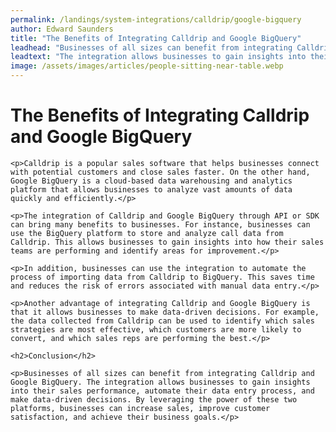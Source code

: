 ```yaml
---
permalink: /landings/system-integrations/calldrip/google-bigquery
author: Edward Saunders
title: "The Benefits of Integrating Calldrip and Google BigQuery"
leadhead: "Businesses of all sizes can benefit from integrating Calldrip and Google BigQuery"
leadtext: "The integration allows businesses to gain insights into their sales performance, automate their data entry process, and make data-driven decisions. By leveraging the power of these two platforms, businesses can increase sales, improve customer satisfaction, and achieve their business goals."
image: /assets/images/articles/people-sitting-near-table.webp
---
```

<div class="arttext">	<h1>The Benefits of Integrating Calldrip and Google BigQuery</h1>

	<p>Calldrip is a popular sales software that helps businesses connect with potential customers and close sales faster. On the other hand, Google BigQuery is a cloud-based data warehousing and analytics platform that allows businesses to analyze vast amounts of data quickly and efficiently.</p>

	<p>The integration of Calldrip and Google BigQuery through API or SDK can bring many benefits to businesses. For instance, businesses can use the BigQuery platform to store and analyze call data from Calldrip. This allows businesses to gain insights into how their sales teams are performing and identify areas for improvement.</p>

	<p>In addition, businesses can use the integration to automate the process of importing data from Calldrip to BigQuery. This saves time and reduces the risk of errors associated with manual data entry.</p>

	<p>Another advantage of integrating Calldrip and Google BigQuery is that it allows businesses to make data-driven decisions. For example, the data collected from Calldrip can be used to identify which sales strategies are most effective, which customers are more likely to convert, and which sales reps are performing the best.</p>

	<h2>Conclusion</h2>

	<p>Businesses of all sizes can benefit from integrating Calldrip and Google BigQuery. The integration allows businesses to gain insights into their sales performance, automate their data entry process, and make data-driven decisions. By leveraging the power of these two platforms, businesses can increase sales, improve customer satisfaction, and achieve their business goals.</p>
</div>